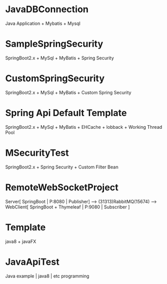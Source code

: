 # JavaDBConnection
Java Application + Mybatis + Mysql

# SampleSpringSecurity
SpringBoot2.x + MySql + MyBatis + Spring Security

# CustomSpringSecurity
SpringBoot2.x + MySql + MyBatis + Custom Spring Security

# Spring Api Default Template
SpringBoot2.x + MySql + MyBatis + EHCache + lobback + Working Thread Pool

# MSecurityTest
SpringBoot2.x + Spring Security + Custom Filter Bean

# RemoteWebSocketProject
Server[ SpringBoot | P:8080 | Publisher] --> (31313)RabbitMQ(15674) --> WebClient[ SpringBoot + Thymeleaf | P:9080 | Subscriber ]

# Template
java8 + javaFX

# JavaApiTest
Java example | java8 | etc programming

